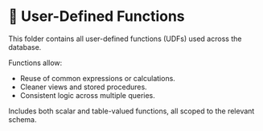 # 🧩 User-Defined Functions

This folder contains all user-defined functions (UDFs) used across the database.

Functions allow:
- Reuse of common expressions or calculations.
- Cleaner views and stored procedures.
- Consistent logic across multiple queries.

Includes both scalar and table-valued functions, all scoped to the relevant schema.
